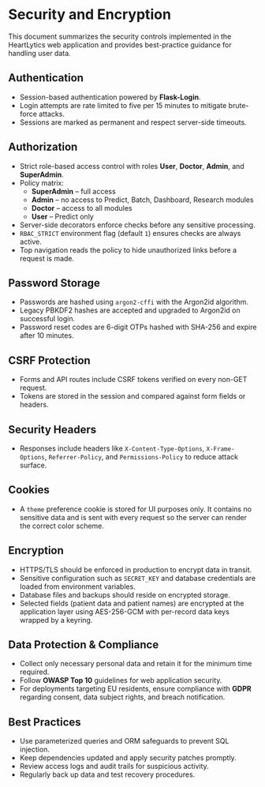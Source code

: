 # Security and Encryption

This document summarizes the security controls implemented in the HeartLytics web application and provides best-practice guidance for handling user data.

## Authentication
- Session-based authentication powered by **Flask-Login**.
- Login attempts are rate limited to five per 15 minutes to mitigate brute-force attacks.
- Sessions are marked as permanent and respect server-side timeouts.

## Authorization
- Strict role-based access control with roles **User**, **Doctor**, **Admin**, and **SuperAdmin**.
- Policy matrix:
  - **SuperAdmin** – full access
  - **Admin** – no access to Predict, Batch, Dashboard, Research modules
  - **Doctor** – access to all modules
  - **User** – Predict only
- Server-side decorators enforce checks before any sensitive processing.
- `RBAC_STRICT` environment flag (default `1`) ensures checks are always active.
- Top navigation reads the policy to hide unauthorized links before a request is made.

## Password Storage
- Passwords are hashed using `argon2-cffi` with the Argon2id algorithm.
- Legacy PBKDF2 hashes are accepted and upgraded to Argon2id on successful login.
- Password reset codes are 6-digit OTPs hashed with SHA-256 and expire after 10 minutes.

## CSRF Protection
- Forms and API routes include CSRF tokens verified on every non-GET request.
- Tokens are stored in the session and compared against form fields or headers.

## Security Headers
- Responses include headers like `X-Content-Type-Options`, `X-Frame-Options`, `Referrer-Policy`, and `Permissions-Policy` to reduce attack surface.

## Cookies
- A `theme` preference cookie is stored for UI purposes only. It contains no
  sensitive data and is sent with every request so the server can render the
  correct color scheme.

## Encryption
- HTTPS/TLS should be enforced in production to encrypt data in transit.
- Sensitive configuration such as `SECRET_KEY` and database credentials are loaded from environment variables.
- Database files and backups should reside on encrypted storage.
- Selected fields (patient data and patient names) are encrypted at the application layer
  using AES-256-GCM with per-record data keys wrapped by a keyring.

## Data Protection & Compliance
- Collect only necessary personal data and retain it for the minimum time required.
- Follow **OWASP Top 10** guidelines for web application security.
- For deployments targeting EU residents, ensure compliance with **GDPR** regarding consent, data subject rights, and breach notification.

## Best Practices
- Use parameterized queries and ORM safeguards to prevent SQL injection.
- Keep dependencies updated and apply security patches promptly.
- Review access logs and audit trails for suspicious activity.
- Regularly back up data and test recovery procedures.

